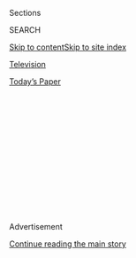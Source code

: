 <div id="app">

<div>

<div>

<div>

<div class="NYTAppHideMasthead css-1q2w90k e1suatyy0">

<div class="section css-ui9rw0 e1suatyy2">

<div class="css-eph4ug er09x8g0">

<div class="css-6n7j50">

</div>

<span class="css-1dv1kvn">Sections</span>

<div class="css-10488qs">

<span class="css-1dv1kvn">SEARCH</span>

</div>

[Skip to content](#site-content)[Skip to site
index](#site-index)

</div>

<div id="masthead-section-label" class="css-1wr3we4 eaxe0e00">

[Television](https://www.nytimes3xbfgragh.onion/section/arts/television)

</div>

<div class="css-10698na e1huz5gh0">

</div>

</div>

<div id="masthead-bar-one" class="section hasLinks css-15hmgas e1csuq9d3">

<div class="css-uqyvli e1csuq9d0">

</div>

<div class="css-1uqjmks e1csuq9d1">

</div>

<div class="css-9e9ivx">

[](https://myaccount.nytimes3xbfgragh.onion/auth/login?response_type=cookie&client_id=vi)

</div>

<div class="css-1bvtpon e1csuq9d2">

[Today’s
Paper](https://www.nytimes3xbfgragh.onion/section/todayspaper)

</div>

</div>

</div>

</div>

<div data-aria-hidden="false">

<div id="site-content" data-role="main">

<div>

<div class="css-1aor85t" style="opacity:0.000000001;z-index:-1;visibility:hidden">

<div class="css-1hqnpie">

<div class="css-epjblv">

<span class="css-17xtcya">[Television](/section/arts/television)</span><span class="css-x15j1o">|</span><span class="css-fwqvlz">‘Black
Love’ Keeps It Simple: Honesty, Not
Antics</span>

</div>

<div class="css-k008qs">

<div class="css-1iwv8en">

<span class="css-18z7m18"></span>

<div>

</div>

</div>

<span class="css-1n6z4y">https://nyti.ms/2QVnqHy</span>

<div class="css-1705lsu">

<div class="css-4xjgmj">

<div class="css-4skfbu" data-role="toolbar" data-aria-label="Social Media Share buttons, Save button, and Comments Panel with current comment count" data-testid="share-tools">

  - 
  - 
  - 
  - 
    
    <div class="css-6n7j50">
    
    </div>

  - 

</div>

</div>

</div>

</div>

</div>

</div>

<div class="css-13pd83m">

</div>

<div id="top-wrapper" class="css-1sy8kpn">

<div id="top-slug" class="css-l9onyx">

Advertisement

</div>

[Continue reading the main
story](#after-top)

<div class="ad top-wrapper" style="text-align:center;height:100%;display:block;min-height:250px">

<div id="top" class="place-ad" data-position="top" data-size-key="top">

</div>

</div>

<div id="after-top">

</div>

</div>

<div>

<div id="sponsor-wrapper" class="css-1hyfx7x">

<div id="sponsor-slug" class="css-19vbshk">

Supported by

</div>

[Continue reading the main
story](#after-sponsor)

<div id="sponsor" class="ad sponsor-wrapper" style="text-align:center;height:100%;display:block">

</div>

<div id="after-sponsor">

</div>

</div>

<div class="css-186x18t">

</div>

<div class="css-9u9xp4 ehdk2mb0">

# ‘Black Love’ Keeps It Simple: Honesty, Not Antics

</div>

The documentary-style reality series maintains its focus on Black lives
and relationships while avoiding typical reality TV stunts.

<div class="css-79elbk" data-testid="photoviewer-wrapper">

<div class="css-z3e15g" data-testid="photoviewer-wrapper-hidden">

</div>

<div class="css-1a48zt4 ehw59r15" data-testid="photoviewer-children">

![<span class="css-16f3y1r e13ogyst0" data-aria-hidden="true">Codie
Elaine Oliver and her husband, Tommy Oliver, created “Black Love,” a
docu-series on OWN. “We know that Black people are happy and married and
have been making it work for a long time,” Tommy
said.</span><span class="css-cnj6d5 e1z0qqy90" itemprop="copyrightHolder"><span class="css-1ly73wi e1tej78p0">Credit...</span><span><span>Philip
Cheung for The New York
Times</span></span></span>](https://static01.graylady3jvrrxbe.onion/images/2020/09/04/arts/04Black-Love-PRINT2/04Black-Love-PRINT2-articleLarge-v2.jpg?quality=75&auto=webp&disable=upscale)

</div>

</div>

<div class="css-18e8msd">

<div class="css-vp77d3 epjyd6m0">

<div class="css-1baulvz">

By <span class="css-1baulvz last-byline" itemprop="name">Leigh-Ann
Jackson</span>

</div>

</div>

  - 
    
    <div class="css-ld3wwf e16638kd2">
    
    Published Sept. 3, 2020Updated Sept. 8,
    2020
    
    </div>

  - 
    
    <div class="css-4xjgmj">
    
    <div class="css-pvvomx" data-role="toolbar" data-aria-label="Social Media Share buttons, Save button, and Comments Panel with current comment count" data-testid="share-tools">
    
      - 
      - 
      - 
      - 
        
        <div class="css-6n7j50">
        
        </div>
    
      - 
    
    </div>
    
    </div>

</div>

</div>

<div class="section meteredContent css-1r7ky0e" name="articleBody" itemprop="articleBody">

<div class="css-1fanzo5 StoryBodyCompanionColumn">

<div class="css-53u6y8">

In an episode from 2018, the actor Glynn Turman sat on a sofa with his
arm draped affectionately around his wife, Jo-An, as the two recounted
their experiences together for the documentary series “[Black
Love](http://www.oprah.com/app/black-love.html).” Amid talk of marriage,
children and a meet-cute at Roscoe’s House of Chicken and Waffles,
Turman paused to broaden the conversation with [an impassioned
plea](http://www.oprah.com/own-blacklove/glynn-turman-on-the-importance-of-black-love).

“We’re not angels, we’re not saints — we’re human beings,” he said,
speaking about the perception of Black Americans and their
relationships. “Let’s not leave out any of the wonderful, wonderful love
and the bonds that we, as a people,” have shared, “having gone through
an extremely, extremely unique experience in this country.”

“To have us come through it,” he added, “with our loved ones, and what
that all entails, is not only important, it’s *biblical*.”

On Sept. 5, “Black Love” returned to the Oprah Winfrey Network for a
fourth season, at a time when Turman’s words and the show’s honest
portrayal of Black lives seem even more urgent. But in a year marked by
pandemic and protests over racial injustice, the series also offers
respite and nuance — an alternative to the relentless imagery of a Black
American experience bounded by anguish and rage.

</div>

</div>

<div class="css-1fanzo5 StoryBodyCompanionColumn">

<div class="css-53u6y8">

“We know that Black people are happy and married and have been making it
work for a long time,” said Tommy Oliver, who created the series with
his wife, Codie Elaine Oliver. The two spoke in a Zoom interview last
month from their home in Los Angeles.

“We need to see it, and we have not seen it,” Tommy continued. “It’s
been relegated to … *nowhere* on TV for the longest.”

Across three seasons, the “Black Love” formula has remained as simple as
it has effective. Each episode features clips of various couples, some
famous and some not, at least one of whom (but usually both) is Black.
Couples are filmed side-by-side in their own homes, having frank
conversations about their relationships and delivering tender moments in
which they reminisce, cry, belly-laugh and comfort each other.

Their stories range from goofy to gut-wrenching. Some couples are still
in the honeymoon phase. Others have toasted to their Golden anniversary.
A few interviews focus on the loving bond between a parent and child.

</div>

</div>

<div class="css-1fanzo5 StoryBodyCompanionColumn">

<div class="css-53u6y8">

For viewers feeling the pangs of sheltering in place, isolated from
friends and family, there’s a sense of familiarity and comfort in
watching these couples discuss sex, parenthood, financial decisions,
divorce scares, infidelities and illnesses. But if the show feels
familiar, it is also unique.

</div>

</div>

<div class="css-79elbk" data-testid="photoviewer-wrapper">

<div class="css-z3e15g" data-testid="photoviewer-wrapper-hidden">

</div>

<div class="css-1a48zt4 ehw59r15" data-testid="photoviewer-children">

![<span class="css-16f3y1r e13ogyst0" data-aria-hidden="true">Felicia
Gangloff-Bailey and Karega Bailey talked about navigating the loss of
their newborn daughter. “We hope viewers will be able to gather that
grief is love after loss,” Karega
said.</span><span class="css-cnj6d5 e1z0qqy90" itemprop="copyrightHolder"><span class="css-1ly73wi e1tej78p0">Credit...</span><span>OWN</span></span>](https://static01.graylady3jvrrxbe.onion/images/2020/09/03/arts/03black-lovea/merlin_176530185_ab911484-e8f1-463c-8c23-c960532f9f29-articleLarge.jpg?quality=75&auto=webp&disable=upscale)

</div>

</div>

<div class="css-1fanzo5 StoryBodyCompanionColumn">

<div class="css-53u6y8">

“Has there been something exactly like this previously?” asked Beretta
E. Smith-Shomade, an associate professor at Emory University who studies
race and representation in television. “For Black folks, most certainly
not,” she said, adding, “I think it’s tapping into a need that we all
have for connection, particularly, now.”

OWN pointed to the ratings, noting that the series ranked No. 1 in its
Friday time slot last season among African-American women ages 25 to 54.
The network president, Tina Perry, called the show “a unicorn in the TV
universe,” and said the Olivers capture stories that are typically found
only in scripted fare.

Season 4 includes the married TV actors Dulé Hill and Jazmyn Simon; the
sports journalist Jemele Hill and her husband, Ian Wallace; and the
comedic
[YouTubers](https://www.youtube.com/channel/UC6qABjcDkIUgYFkTKrCEXyg)
Marcus and Angel Tanksley. A stand-alone special will be devoted to
Karega Bailey and Felicia Gangloff-Bailey, two San Francisco Bay Area
[recording artists](https://soldevelopment.bandcamp.com/) who have had
to navigate the loss of their newborn daughter. Their story and several
others align with this season’s focus on mental health.

“There was a concern for us about whether or not this conversation would
be able to hold our story,” Karega said. “It is incredibly difficult to
articulate all the nuances of grief. We hope viewers will be able to
gather that grief is love after loss.”

Though unscripted, the series sidesteps the explosive antics that typify
many reality TV franchises. Viewers won’t see back-stabbing confessional
interludes. There’s no expert aiming to “fix” the couples.

</div>

</div>

<div class="css-1fanzo5 StoryBodyCompanionColumn">

<div class="css-53u6y8">

“The way we started this, it was meant to be a conversation,” Codie said
of the series, which she and Tommy began shooting as an independent
feature documentary in 2014, shortly after getting engaged. In part,
they sought advice for themselves. They interviewed friends, colleagues
and acquaintances, soon amassing dozens of interviews — including with
Viola Davis, Sterling K. Brown and their spouses.

“We came to them saying, ‘You’re our example,’” Codie recalled. “‘I want
all of the worst, scariest things that can happen in a marriage, but I
want to know how you got *through* them.’”

</div>

</div>

<div class="css-cfo9c3">

</div>

<div class="css-1fanzo5 StoryBodyCompanionColumn">

<div class="css-53u6y8">

The concept had originated in Codie’s mind several years before she met
Tommy, when she was single and a graduate student in 2008 at the
University of Southern California. Bleak headlines at the time, noting
that [high-achieving Black women were less likely to
marry](http://www.nbcnews.com/id/32379727/ns/health-sexual_health/t/marriage-eludes-high-achieving-black-women/#.X0hXfPhKhTZ)
and that [marriage among Black people was in
decline](https://www.pewsocialtrends.org/2010/01/19/women-men-and-the-new-economics-of-marriage/),
left her fearful of her prospects for a lasting relationship.

But as she watched then-Senator Barack Obama and his wife, Michelle,
ascend into the national spotlight, she regained hope.

“That was the thing that allowed me to understand how important it was
that Black love be visible,” she said. “That’s when I decided that I
wanted to create a space where Black love lives.”

</div>

</div>

<div class="css-1fanzo5 StoryBodyCompanionColumn">

<div class="css-53u6y8">

When Codie met Tommy in 2013, he was working as a film producer, and the
two soon started working on “Black Love” together. Ultimately, they
decided to pitch it as a series and partnered with OWN, which debuted
the show in 2017. (The Olivers own and license the content independently
through their entertainment production company, [Confluential
Content](https://confluentialcontent.com/).)

The actress Vanessa Bell Calloway and her husband, Tony Calloway,
appeared in the first episode. Without any idea of where the footage
might end up, they contributed to their friends’ nascent project, Bell
Calloway said, because “I think Black love often gets overlooked.”

“Sometimes,” she continued, “just seeing Black folks being together and
loving each other, it gives people inspiration.”

The production is as simple as the formula. During interviews, Codie
sits off-camera delivering conversation prompts, and Tommy operates the
camera. The two-person setup, taking place in the subjects’ homes, is
the key to teasing out stories that feel genuine, they said.

“It’s not about salaciousness,” Tommy added. “It’s not about
manipulation.”

</div>

</div>

<div class="css-79elbk" data-testid="photoviewer-wrapper">

<div class="css-z3e15g" data-testid="photoviewer-wrapper-hidden">

</div>

<div class="css-1a48zt4 ehw59r15" data-testid="photoviewer-children">

<div class="css-1xdhyk6 erfvjey0">

<span class="css-1ly73wi e1tej78p0">Image</span>

<div class="css-zjzyr8">

<div data-testid="lazyimage-container" style="height:457.55555555555554px">

</div>

</div>

</div>

<span class="css-16f3y1r e13ogyst0" data-aria-hidden="true">The concept
for “Black Love” originated in Codie Elaine Oliver’s mind several years
before she met Tommy. She was inspired by Barack and Michelle
Obama.</span><span class="css-cnj6d5 e1z0qqy90" itemprop="copyrightHolder"><span class="css-1ly73wi e1tej78p0">Credit...</span><span>Philip
Cheung for The New York Times</span></span>

</div>

</div>

<div class="css-1fanzo5 StoryBodyCompanionColumn">

<div class="css-53u6y8">

Part of what makes the show special is an “aura of authenticity” that
sets it apart from other televised fare, said Ann duCille, a professor
emerita of English at Wesleyan University. “It’s real people — even
though many of them are actors and entertainers — talking candidly about
their real lives and loves,” she said.

</div>

</div>

<div class="css-1fanzo5 StoryBodyCompanionColumn">

<div class="css-53u6y8">

“I want to believe that the subjects are indeed telling it as it is,”
she added, “but here I find I don’t care if I’m being snookered.”

Every groundbreaking effort, however, comes with its own challenges. In
her 2018 book, “Technicolored: Reflections on Race in the Time of TV,”
duCille wrote about the “burden of representation,” referring to early
Black television stars who were not allowed to simply act. They were
expected to “carry the whole history of the race on their backs,” she
said.

The “Black Love” creators are familiar with that pressure. Some viewers
have taken to social media to criticize the show’s relatively low number
of interracial and same-sex couples. Others have criticized their
inclusion at all.

Last month, many Twitter and YouTube users condemned a [minute-long
Season 4 teaser](https://www.youtube.com/watch?v=KLkUpZmVHPE) that
featured mostly fair-skinned Black women paired with darker men. Critics
said the video reinforced a painful, centuries-old prejudice that treats
darker-skinned women as less desirable. (Tommy acknowledged that they
had “screwed up” with the teaser, explaining that a wider range of skin
tones would be evident throughout the season, apparent in [a longer
trailer](https://www.youtube.com/watch?v=O7iivDmUI4w) released several
days later.)

The Olivers said they would continue to find and feature Black stories
using their many platforms, which, aside from the docu-series, include
editorial and video content on their companion
[website](https://blacklove.com/).

But they won’t feel compelled to do it just because their affirmation of
Black love dovetails with the current Hollywood trend, in which
expressions of support for Black lives can often ring hollow. They’ll
continue, Tommy said, because it’s what he and Codie have always done as
filmmakers.

“I think the world has become a bit more aligned with where we’ve always
been trying to go,” he said. “Now that more people are paying attention
to it? Cool. We’ve always known it’s important. The world is just now
catching up.”

</div>

</div>

</div>

<div>

</div>

<div>

</div>

<div>

</div>

<div>

<div id="bottom-wrapper" class="css-1ede5it">

<div id="bottom-slug" class="css-l9onyx">

Advertisement

</div>

[Continue reading the main
story](#after-bottom)

<div id="bottom" class="ad bottom-wrapper" style="text-align:center;height:100%;display:block;min-height:90px">

</div>

<div id="after-bottom">

</div>

</div>

</div>

</div>

</div>

## Site Index

<div>

</div>

## Site Information Navigation

  - [© <span>2020</span> <span>The New York Times
    Company</span>](https://help.nytimes3xbfgragh.onion/hc/en-us/articles/115014792127-Copyright-notice)

<!-- end list -->

  - [NYTCo](https://www.nytco.com/)
  - [Contact
    Us](https://help.nytimes3xbfgragh.onion/hc/en-us/articles/115015385887-Contact-Us)
  - [Work with us](https://www.nytco.com/careers/)
  - [Advertise](https://nytmediakit.com/)
  - [T Brand Studio](http://www.tbrandstudio.com/)
  - [Your Ad
    Choices](https://www.nytimes3xbfgragh.onion/privacy/cookie-policy#how-do-i-manage-trackers)
  - [Privacy](https://www.nytimes3xbfgragh.onion/privacy)
  - [Terms of
    Service](https://help.nytimes3xbfgragh.onion/hc/en-us/articles/115014893428-Terms-of-service)
  - [Terms of
    Sale](https://help.nytimes3xbfgragh.onion/hc/en-us/articles/115014893968-Terms-of-sale)
  - [Site
    Map](https://spiderbites.nytimes3xbfgragh.onion)
  - [Help](https://help.nytimes3xbfgragh.onion/hc/en-us)
  - [Subscriptions](https://www.nytimes3xbfgragh.onion/subscription?campaignId=37WXW)

</div>

</div>

</div>

</div>

